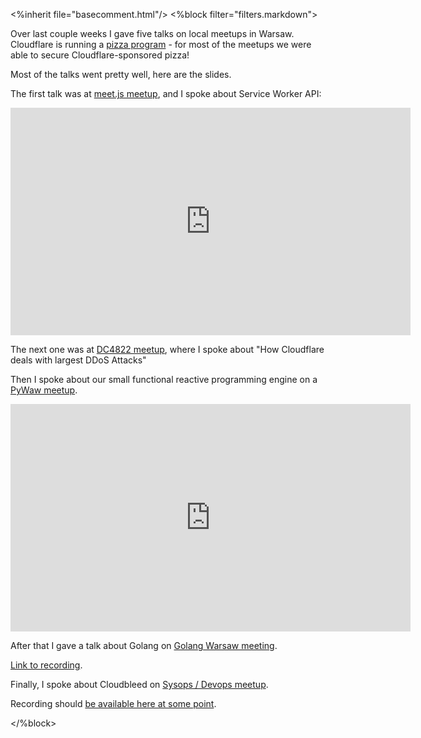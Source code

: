 <%inherit file="basecomment.html"/>
<%block filter="filters.markdown">

Over last couple weeks I gave five talks on local meetups in Warsaw.
Cloudflare is running a
[pizza program](https://blog.cloudflare.com/cloudflare-wants-to-buy-your-meetup-group-pizza/) -
 for most of the meetups we were able to secure
Cloudflare-sponsored pizza!

Most of the talks went pretty well, here are the slides.

The first talk was at
[meet.js meetup](https://www.meetup.com/MeetjsWarsaw/events/gtxfznywpbvb/), and I spoke about Service Worker API:

<div>
<script async class="speakerdeck-embed" data-id="caa502aa3108412f846ee0f580e8188b" data-ratio="1.33333333333333" src="//speakerdeck.com/assets/embed.js"></script>
</div>

<div>
<iframe width="640" height="364" src="https://www.youtube.com/embed/P336MjqUaWc" frameborder="0" gesture="media" allow="encrypted-media" allowfullscreen></iframe>
</div>

The next one was at [DC4822 meetup](https://www.meetup.com/dc4822/events/244935663/), where I spoke about "How Cloudflare deals with largest DDoS Attacks"

<div>
<script async class="speakerdeck-embed" data-id="b3d8ef8aa8a247e2b187c98e645235b1" data-ratio="1.33333333333333" src="//speakerdeck.com/assets/embed.js"></script>
</div>

Then I spoke about our small functional reactive programming engine on a [PyWaw meetup](http://pywaw.org/71/).

<div>
<script async class="speakerdeck-embed" data-id="451e466492734ca5bf6585273ea1f5a2" data-ratio="1.33333333333333" src="//speakerdeck.com/assets/embed.js"></script>
</div>


<div>
<iframe width="640" height="364" src="https://www.youtube.com/embed/ECWnCkXhRJ8" frameborder="0" gesture="media" allow="encrypted-media" allowfullscreen></iframe>
</div>

After that I gave a talk about Golang on [Golang Warsaw meeting](https://www.meetup.com/Golang-Warsaw/events/244994530/).

<div>
<script async class="speakerdeck-embed" data-id="0cea267687dd48e0a1e7c6c4e48a3e63" data-ratio="1.33333333333333" src="//speakerdeck.com/assets/embed.js"></script>
</div>

[Link to recording](https://youtu.be/Z0NnZj2PJyw?t=1405).

Finally, I spoke about Cloudbleed on [Sysops / Devops meetup](https://www.meetup.com/SysOpsPolska/events/244997047/).

<div>
<script async class="speakerdeck-embed" data-id="64bee9e3407f4117a996b2b00de48676" data-ratio="1.33333333333333" src="//speakerdeck.com/assets/embed.js"></script>
</div>

Recording should [be available here at some point](https://www.youtube.com/playlist?list=PLCk8Tg5OJSDaj2vhwm3v_HgcqJPO2Q3Qx).

</%block>



